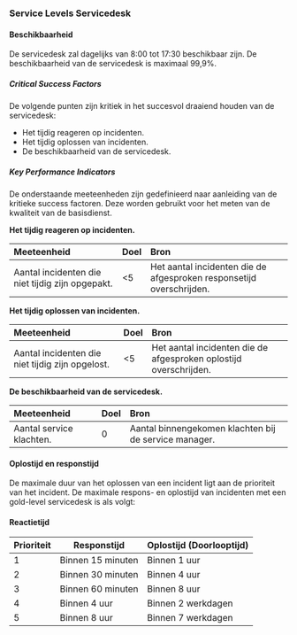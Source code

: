 ### Service Levels Servicedesk

#### Beschikbaarheid

De servicedesk zal dagelijks van 8:00 tot 17:30 beschikbaar zijn. De beschikbaarheid van de servicedesk is maximaal 99,9%.

##### Critical Success Factors

De volgende punten zijn kritiek in het succesvol draaiend houden van de servicedesk:

* Het tijdig reageren op incidenten.
* Het tijdig oplossen van incidenten.
* De beschikbaarheid van de servicedesk.

##### Key Performance Indicators

De onderstaande meeteenheden zijn gedefinieerd naar aanleiding van de kritieke success factoren. Deze worden gebruikt voor het meten van de kwaliteit van de basisdienst.

__Het tijdig reageren op incidenten.__

| Meeteenheid                                      | Doel | Bron                                                                 |
| :----------                                      | :--- | :---                                                                 |
| Aantal incidenten die niet tijdig zijn opgepakt. | <5   | Het aantal incidenten die de afgesproken responsetijd overschrijden. |

__Het tijdig oplossen van incidenten.__

| Meeteenheid                                      | Doel | Bron                                                              |
| :----------                                      | :--  | :---                                                              |
| Aantal incidenten die niet tijdig zijn opgelost. | <5   | Het aantal incidenten die de afgesproken oplostijd overschrijden. |

__De beschikbaarheid van de servicedesk.__

| Meeteenheid              | Doel | Bron                                                  |
| :----------              | :--  | :---                                                  |
| Aantal service klachten. | 0    | Aantal binnengekomen klachten bij de service manager. |

#### Oplostijd en responstijd

De maximale duur van het oplossen van een incident ligt aan de prioriteit van het incident. De maximale respons- en oplostijd van incidenten met een gold-level servicedesk is als volgt:

#### Reactietijd

| Prioriteit   | Responstijd       | Oplostijd (Doorlooptijd)  |
| ------------ | ------------      | ------------------------- |
| 1            | Binnen 15 minuten | Binnen 1 uur              |
| 2            | Binnen 30 minuten | Binnen 4 uur              |
| 3            | Binnen 60 minuten | Binnen 8 uur              |
| 4            | Binnen 4 uur      | Binnen 2 werkdagen        |
| 5            | Binnen 8 uur      | Binnen 7 werkdagen        |
